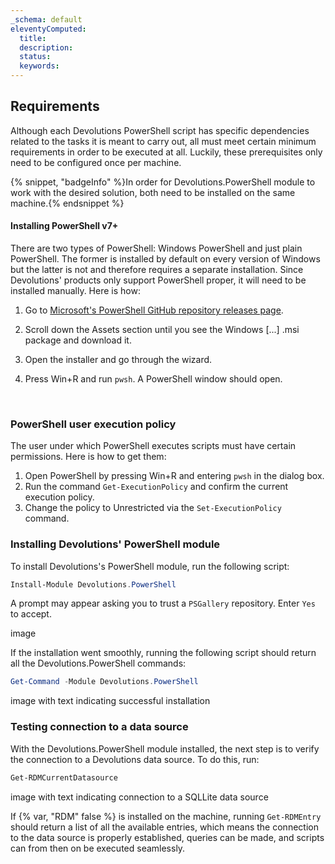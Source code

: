 ```yaml
---
_schema: default
eleventyComputed:
  title:
  description:
  status:
  keywords:
---
```

## Requirements

Although each Devolutions PowerShell script has specific dependencies related to the tasks it is meant to carry out, all must meet certain minimum requirements in order to be executed at all. Luckily, these prerequisites only need to be configured once per machine.

{% snippet, "badgeInfo" %}In order for Devolutions.PowerShell module to work with the desired solution, both need to be installed on the same machine.{% endsnippet %}

#### Installing PowerShell v7+

There are two types of PowerShell: Windows PowerShell and just plain PowerShell. The former is installed by default on every version of Windows but the latter is not and therefore requires a separate installation. Since Devolutions' products only support PowerShell proper, it will need to be installed manually. Here is how:

1. Go to [Microsoft's PowerShell GitHub repository releases page](https://github.com/PowerShell/PowerShell/releases).
2. Scroll down the Assets section until you see the Windows \[...\] .msi package and download it.
3. Open the installer and go through the wizard.
4. Press Win+R and run `pwsh`. A PowerShell window should open.

   &nbsp;

### PowerShell user execution policy

The user under which PowerShell executes scripts must have certain permissions. Here is how to get them:

1. Open PowerShell by pressing Win+R and entering `pwsh` in the dialog box.
2. Run the command `Get-ExecutionPolicy` and confirm the current execution policy.
3. Change the policy to Unrestricted via the `Set-ExecutionPolicy` command.

### Installing Devolutions' PowerShell module

To install Devolutions's PowerShell module, run the following script:

```powershell
Install-Module Devolutions.PowerShell
```

A prompt may appear asking you to trust a `PSGallery` repository. Enter `Yes` to accept.

image

If the installation went smoothly, running the following script should return all the Devolutions.PowerShell commands:

```powershell
Get-Command -Module Devolutions.PowerShell
```

image with text indicating successful installation

### Testing connection to a data source

With the Devolutions.PowerShell module installed, the next step is to verify the connection to a Devolutions data source. To do this, run:

```powershell
Get-RDMCurrentDatasource
```

image with text indicating connection to a SQLLite data source

If {% var, "RDM" false %} is installed on the machine, running `Get-RDMEntry` should return a list of all the available entries, which means the connection to the data source is properly established, queries can be made, and scripts can from then on be executed seamlessly.

&nbsp;

&nbsp;

&nbsp;